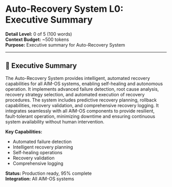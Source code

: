 # Auto-Recovery System L0: Executive Summary

**Detail Level:** 0 of 5 (100 words)  
**Context Budget:** ~500 tokens  
**Purpose:** Executive summary for Auto-Recovery System  

---

## 🎯 **Executive Summary**

The Auto-Recovery System provides intelligent, automated recovery capabilities for all AIM-OS systems, enabling self-healing and autonomous operation. It implements advanced failure detection, root cause analysis, recovery strategy selection, and automated execution of recovery procedures. The system includes predictive recovery planning, rollback capabilities, recovery validation, and comprehensive recovery logging. It integrates seamlessly with all AIM-OS components to provide resilient, fault-tolerant operation, minimizing downtime and ensuring continuous system availability without human intervention.

**Key Capabilities:**
- Automated failure detection
- Intelligent recovery planning
- Self-healing operations
- Recovery validation
- Comprehensive logging

**Status:** Production ready, 95% complete  
**Integration:** All AIM-OS systems
